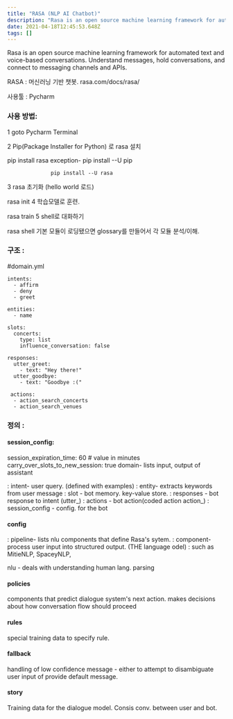 ```yaml
---
title: "RASA (NLP AI Chatbot)"
description: "Rasa is an open source machine learning framework for automated text and voice-based conversations. Understand messages, hold conversations, and conne"
date: 2021-04-18T12:45:53.648Z
tags: []
---
```

Rasa is an open source machine learning framework for automated text and voice-based conversations. Understand messages, hold conversations, and connect to messaging channels and APIs.

RASA : 머신러닝 기반 챗봇.  rasa.com/docs/rasa/

 

사용툴 : Pycharm

### 사용 방법:

1 goto Pycharm Terminal 

2 Pip(Package Installer for Python)  로 rasa 설치 

pip install rasa
   exception-  pip install --U pip 

                  pip install --U rasa

3 rasa 초기화 (hello world 로드)

rasa init
4 학습모델로 훈련.

rasa train
5 shell로 대화하기

rasa shell
기본 모듈이 로딩됐으면 glossary를 만들어서 각 모듈 분석/이해.

### 구조 :

#domain.yml
```
intents:
  - affirm
  - deny
  - greet
  
entities:
  - name
  
slots:
  concerts:
    type: list
    influence_conversation: false
    
responses:
  utter_greet:
    - text: "Hey there!"
  utter_goodbye:
    - text: "Goodbye :("
    
 actions:
  - action_search_concerts
  - action_search_venues
 ```
 
### 정의 : 
 
#### session_config:
 session_expiration_time: 60  # value in minutes
   carry_over_slots_to_new_session: true
domain- lists input, output of assistant

: intent- user query. (defined with examples)
: entity- extracts keywords from user message
: slot - bot memory. key-value store.
: responses - bot response to intent (utter_)
: actions - bot action(coded action action_)
: session_config - config. for the bot

#### config
: pipeline- lists nlu components that define Rasa's sytem.
: component- process user input into structured output. (THE language odel)
: such as MitieNLP, SpaceyNLP,

nlu - deals with understanding human lang. parsing

#### policies
components that predict dialogue system's next action.
makes decisions about how conversation flow should proceed

#### rules
special training data to specify rule.

#### fallback
handling of low confidence message - either to attempt
to disambiguate user input of provide default message.

#### story
Training data for the dialogue model. Consis conv. between user and bot.